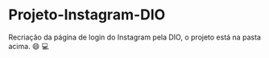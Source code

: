 # Projeto-Instagram-DIO
Recriação da página de login do Instagram pela DIO, o projeto está na pasta acima. :smile: :computer:
